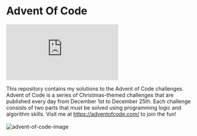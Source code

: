 # Advent Of Code 

![Coverage Badge](https://gist.githubusercontent.com/guillermovahi/c3d391164d6762a338d6b1763b9046cd/raw/2664c3f53f83cf2c12f8d76736578fda760f5064/advent-of-code.json)

This repository contains my solutions to the Advent of Code challenges. Advent of Code is a series of Christmas-themed challenges that are published every day from December 1st to December 25th. Each challenge consists of two parts that must be solved using programming logic and algorithm skills. Visit me at https://adventofcode.com/ to join the fun!</br></br>
![advent-of-code-image](https://blogs.sap.com/wp-content/uploads/2020/11/EkaoQQTXEAMA4BN.jpg)
